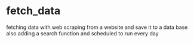 # fetch_data
fetching data with web scraping from a website and save it to a data base also adding a search function and scheduled to run every day
